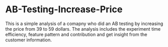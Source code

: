 # AB-Testing-Increase-Price

This is a simple analysis of a comapny who did an AB testing by increasing the price from 39 to 59 dollars.
The analysis includes the experiment time efficiency, feature pattern and contribution and get insight from the customer information.
